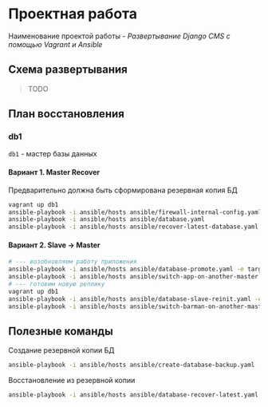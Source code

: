 # Проектная работа

Наименование проектой работы - *Развертывание Django CMS с помощью Vagrant и Ansible*

## Схема развертывания

> TODO

## План восстановления

### db1

`db1` - мастер базы данных

#### Вариант 1. Master Recover

Предварительно должна быть сформирована резервная копия БД

```bash
vagrant up db1
ansible-playbook -i ansible/hosts ansible/firewall-internal-config.yaml
ansible-playbook -i ansible/hosts ansible/database.yaml
ansible-playbook -i ansible/hosts ansible/recover-latest-database.yaml -e master=db1 master_ip=10.10.1.131
```

#### Вариант 2. Slave -> Master

```bash
# --- возобновляем работу приложения
ansible-playbook -i ansible/hosts ansible/database-promote.yaml -e target=db2
ansible-playbook -i ansible/hosts ansible/switch-app-on-another-master.yaml -e master_ip=10.10.1.132
# --- готовим новую реплику
vagrant up db1
ansible-playbook -i ansible/hosts ansible/database-slave-reinit.yaml -e target=db1 -e master_ip=10.10.1.132
ansible-playbook -i ansible/hosts ansible/switch-barman-on-another-master.yaml
```


## Полезные команды

Создание резервной копии БД
```bash
ansible-playbook -i ansible/hosts ansible/create-database-backup.yaml -e master=db1
```

Восстановление из резервной копии
```bash
ansible-playbook -i ansible/hosts ansible/database-recover-latest.yaml -e master=db1 -e master_ip=10.10.1.131
```
